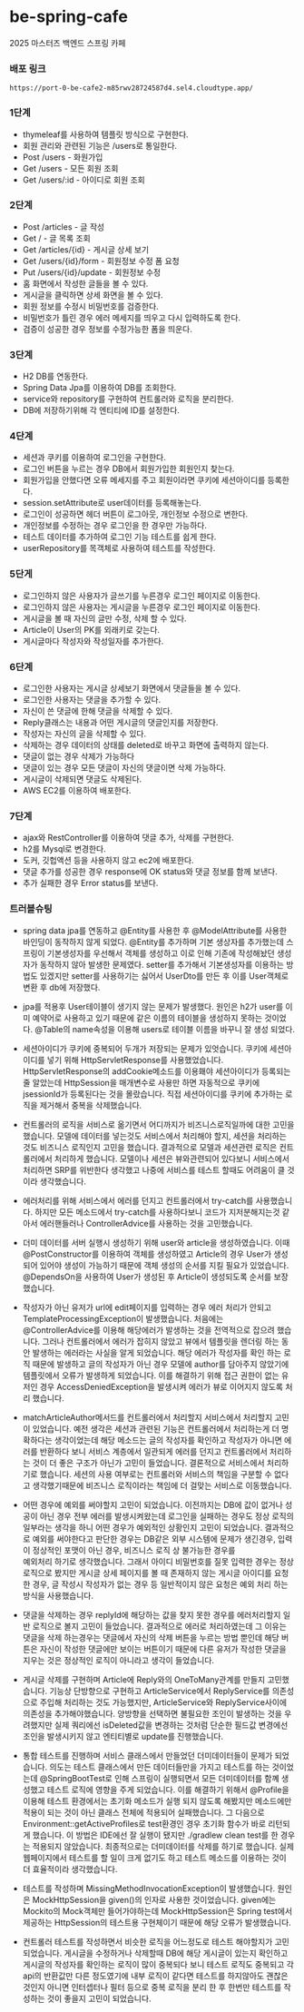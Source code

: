 # be-spring-cafe

2025 마스터즈 백엔드 스프링 카페

### 배포 링크
    https://port-0-be-cafe2-m85rwv28724587d4.sel4.cloudtype.app/

### 1단계
- thymeleaf를 사용하여 템플릿 방식으로 구현한다.
- 회원 관리와 관련된 기능은 /users로 통일한다.
- Post /users -  화원가입
- Get /users -  모든 회원 조회
- Get /users/:id - 아이디로 회원 조회

### 2단계
- Post /articles - 글 작성
- Get / - 글 목록 조회
- Get /articles/{id} - 게시글 상세 보기
- Get /users/{id}/form - 회원정보 수정 폼 요청
- Put /users/{id}/update - 회원정보 수정
- 홈 화면에서 작성한 글들을 볼 수 있다.
- 게시글을 클릭하면 상세 화면을 볼 수 있다. 
- 회원 정보를 수정시 비밀번호를 검증한다.
- 비밀번호가 틀린 경우 에러 메세지를 띄우고 다시 입력하도록 한다.
- 검증이 성공한 경우 정보를 수정가능한 폼을 띄운다.

### 3단계
- H2 DB를 연동한다.
- Spring Data Jpa를 이용하여 DB를 조회한다.
- service와 repository를 구현하여 컨트롤러와 로직을 분리한다.
- DB에 저장하기위해 각 엔티티에 ID를 설정한다.

### 4단계
- 세션과 쿠키를 이용하여 로그인을 구현한다.
- 로그인 버튼을 누르는 경우 DB에서 회원가입한 회원인지 찾는다.
- 회원가입을 안했다면 오류 메세지를 주고 회원이라면 쿠키에 세션아이디를 등록한다.
- session.setAttribute로 user데이터를 등록해놓는다.
- 로그인이 성공하면 헤더 버튼이 로그아웃, 개인정보 수정으로 변한다.
- 개인정보를 수정하는 경우 로그인을 한 경우만 가능하다.
- 테스트 데이터를 추가하여 로그인 기능 테스트를 쉽게 한다.
- userRepository를 목객체로 사용하여 테스트를 작성한다.

### 5단게
- 로그인하지 않은 사용자가 글쓰기를 누른경우 로그인 페이지로 이동한다.
- 로그인하지 않은 사용자는 게시글을 누른경우 로그인 페이지로 이동한다.
- 게시글을 볼 때 자신의 글만 수정, 삭제 할 수 있다.
- Article이 User의 PK를 외래키로 갖는다.
- 게시글마다 작성자와 작성일자를 추가한다.

### 6단계
- 로그인한 사용자는 게시글 상세보기 화면에서 댓글들을 볼 수 있다.
- 로그인한 사용자는 댓글을 추가할 수 있다.
- 자신이 쓴 댓글에 한해 댓글을 삭제할 수 있다.
- Reply클래스는 내용과 어떤 게시글의 댓글인지를 저장한다.
- 작성자는 자신의 글을 삭제할 수 있다.
- 삭제하는 경우 데이터의 상태를 deleted로 바꾸고 화면에 출력하지 않는다.
- 댓글이 없는 경우 삭제가 가능하다
- 댓글이 있는 경우 모든 댓글이 자신의 댓글이면 삭제 가능하다.
- 게시글이 삭제되면 댓글도 삭제된다.
- AWS EC2를 이용하여 배포한다.

### 7단계
- ajax와 RestController를 이용하여 댓글 추가, 삭제를 구현한다.
- h2를 Mysql로 변경한다.
- 도커, 깃헙액션 등을 사용하지 않고 ec2에 배포한다.
- 댓글 추가를 성공한 경우 response에 OK status와 댓글 정보를 함께 보낸다.
- 추가 실패한 경우 Error status를 보낸다.

### 트러블슈팅
- spring data jpa를 연동하고 @Entity를 사용한 후 @ModelAttribute를 사용한 바인딩이 동작하지 않게 되었다.
  @Entity를 추가하며 기본 생상자를 추가했는데 스프링이 기본생성자를 우선해서 객체를 생성하고 이로 인해 기존에 작성해놨던 생성자가 동작하지 않아 발생한 문제였다. 
 setter를 추가해서 기본생성자를 이용하는 방법도 있겠지만 setter를 사용하기는 싫어서 UserDto를 만든 후 이를 User객체로 변환 후 db에 저장했다.

- jpa를 적용후 User테이블이 생기지 않는 문제가 발생했다. 원인은 h2가 user를 이미 예약어로 사용하고 있기 때문에 같은 이름의 테이블을 생성하지 못하는 것이었다.
 @Table의 name속성을 이용해 users로 테이블 이름을 바꾸니 잘 생성 되었다.

- 세션아이디가 쿠키에 중복되어 두개가 저장되는 문제가 있엇습니다. 쿠키에 세션아이디를 넣기 위해 HttpServletResponse를 사용했었습니다. 
 HttpServletResponse의 addCookie메소드를 이용홰야 세션아이디가 등록되는줄 알았는데 HttpSession을 매개변수로 사용만 하면 자동적으로 쿠키에 jsessionId가 등록된다는 것을 몰랐습니다.
 직접 세션아이디를 쿠키에 추가하는 로직을 제거해서 중복을 삭제했습니다.

- 컨트롤러의 로직을 서비스로 옮기면서 어디까지가 비즈니스로직일까에 대한 고민을 했습니다. 모델에 데이터를 넣는것도 서비스에서 처리해야 할지, 세션을 처리하는 것도 비즈니스 로직인지 고민을 했습니다.
 결과적으로 모델과 세션관련 로직은 컨트롤러에서 처리하게 했습니다. 모델이나 세션은 뷰와관련되어 있다보니 서비스에서 처리하면 SRP를 위반한다 생각했고 나중에 서비스를 테스트 할때도 어려움이 클 것이라 생각했습니다.

- 에러처리를 위해 서비스에서 에러를 던지고 컨트롤러에서 try-catch를 사용했습니다. 하지만 모든 메소드에서 try-catch를 사용하다보니 코드가 지저분해지는것 같아서 에러핸들러나 ControllerAdvice를 사용하는 것을 고민했습니다.

- 더미 데이터를 서버 실행시 생성하기 위해 user와 article을 생성하였습니다. 이때 @PostConstructor를 이용하여 객체를 생성하였고 Article의 경우 User가 생성되어 있어야 
 생성이 가능하기 때문에 객체 생성의 순서를 지킬 필요가 있었습니다. @DependsOn을 사용하여 User가 생성된 후 Article이 생성되도록 순서를 보장했습니다.

- 작성자가 아닌 유저가 url에 edit페이지를 입력하는 경우 에러 처리가 안되고 TemplateProcessingException이 발생했습니다. 처음에는 @ControllerAdvice를 이용해
 해당에러가 발생하는 것을 전역적으로 잡으려 했습니다. 그러나 컨트롤러에서 에러가 잡히지 않았고 뷰에서 템플릿을 렌더링 하는 동안 발생하는 에러라는 사실을 알게 되었습니다.
 해당 에러가 작성자를 확인 하는 로직 때문에 발생하고 글의 작성자가 아닌 경우 모델에 author를 담아주지 않았기에 템플릿에서 오류가 발생하게 되었습니다.
 이를 해결하기 위해 접근 권한이 없는 유저인 경우 AccessDeniedException을 발생시켜 에러가 뷰로 이어지지 않도록 처리 했습니다.

- matchArticleAuthor메서드를 컨트롤러에서 처리할지 서비스에서 처리할지 고민이 있었습니다. 예전 생각은 세션과 관련된 기능은 컨트롤러에서 처리하는게 더 명확하다는 생각이었는데 
 해당 메소드는 글의 작성자를 확인하고 작성자가 아니면 에러를 반환하다 보니 서비스 계층에서 일관되게 에러를 던지고 컨트롤러에서 처리하는 것이 더 좋은 구조가 아닌가 고민이 들었습니다.
 결론적으로 서비스에서 처리하기로 했습니다. 세션의 사용 여부로는 컨트롤러와 서비스의 책임을 구분할 수 없다고 생각했기때문에 비즈니스 로직이라는 책임에 더 걸맞는 서비스로 이동했습니다. 

- 어떤 경우에 예외를 써야할지 고민이 되었습니다. 이전까지는 DB에 값이 없거나 성공이 아닌 경우 전부 에러를 발생시켜왔는데 로그인을 실패하는 경우도 정상 로직의 일부라는 생각을 하니
 어떤 경우가 예외적인 상황인지 고민이 되었습니다. 결과적으로 예외를 써야한다고 판단한 경우는 DB같은 외부 시스템에 문제가 생긴경우, 입력이 정상적인 포맷이 아닌 경우, 비즈니스 로직 상 불가능한 경우를  
 예외처리 하기로 생각했습니다. 그래서 아이디 비밀번호를 질못 입력한 경우는 정상 로직으로 봤지만 게시글 상세 페이지를 볼 때 존재하지 않는 게시글 아이디를 요청한 경우, 
 글 작성시 작성자가 없는 경우 등 일반적이지 않은 요청은 예외 처리 하는 방식을 사용했습니다.

- 댓글을 삭제하는 경우 replyId에 해당하는 값을 찾지 못한 경우를 에러처리할지 일반 로직으로 볼지 고민이 들었습니다. 결과적으로 에러로 처리하였는데 그 이유는 
 댓글을 삭제 하는경우는 댓글에서 자신의 삭제 버튼을 누르는 방법 뿐인데 해당 버튼은 자신이 작성한 댓글에만 보이는 버튼이기 때문에 다른 유저가 작성한 댓글을 지우는 것은 정상적인 로직이 아니라고 생각이 들었습니다.

- 게시글 삭제를 구현하며 Article에 Reply와의 OneToMany관계를 만들지 고민했습니다. 기능상 단방향으로 구현하고 ArticleService에서 ReplyService를 의존성으로 주입해 처리하는 것도 가능했지만,
 ArticleService와 ReplyService사이에 의존성을 추가해야했습니다. 양방향을 선택하면 불필요한 조인이 발생하는 것을 우려했지만 실제 쿼리에선 isDeleted값을 변경하는 것처럼 단순한 필드값 변경에선 
 조인을 발생시키지 않고 엔티티별로 update를 진행했습니다. 

- 통합 테스트를 진행하며 서비스 클래스에서 만들었던 더미데이터들이 문제가 되었습니다. 의도는 테스트 클래스에서 만든 데이터들만을 가지고 테스트를 하는 것이었는데 @SpringBootTest로 인해
 스프링이 실행되면서 모든 더미데이터를 함꼐 생성했고 테스트 로직에 영향을 주게 되었습니다. 이를 해결하기 위해서 @Profile을 이용해 테스트 환경에서는 초기화 메소드가 실행 되지 않도록 해봤지만 메소드에만 
 적용이 되는 것이 아닌 클래스 전체에 적용되어 실패했습니다. 그 다음으로 Environment::getActiveProfiles로 test환경인 경우 초기화 함수가 바로 리턴되게 했습니다. 
 이 방법은 IDE에선 잘 실행이 됐지만 ./gradlew clean test를 한 경우는 적용되지 않았습니다. 최종적으로는 더미데이터를 삭제를 하기로 했습니다. 실제 웹페이지에서 테스트를 할 일이 크게 없기도 하고 
 테스트 메소드를 이용하는 것이 더 효율적이라 생각했습니다.

- 테스트를 작성하며 MissingMethodInvocationException이 발생했습니다. 원인은 MockHttpSession을 given()의 인자로 사용한 것이었습니다. given에는 Mockito의 Mock객체만 들어가야하는데 
 MockHttpSession은 Spring test에서 제공하는 HttpSession의 테스트용 구현체이기 때문에 해당 오류가 발생했습니다.

- 컨트롤러 테스트를 작성하면서 비슷한 로직을 어느정도로 테스트 해야할지가 고민되었습니다. 게시글을 수정하거나 삭제할때 DB에 해당 게시글이 있는지 확인하고 게시글의 작성자를 확인하는 로직이
 많이 중복되다 보니 테스트 로직도 중복되고 각 api의 반환값만 다른 정도였기에 내부 로직이 같다면 테스트를 하지않아도 괜찮은 것인지 아니면 인터셉터나 필터 등으로 중복 로직을 분리 한 후 한번만 
 테스트를 작성하는 것이 좋을지 고민이 되었습니다.